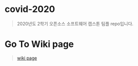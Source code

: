 # covid-2020

> 2020년도 2학기 오픈소스 소프트웨어 캡스톤 팀플 repo입니다.

# Go To Wiki page

> [wiki page](https://github.com/ChoiJunHwanzz/covid-2020/wiki)
